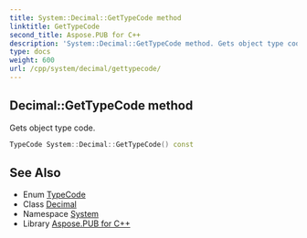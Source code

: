 ```yaml
---
title: System::Decimal::GetTypeCode method
linktitle: GetTypeCode
second_title: Aspose.PUB for C++
description: 'System::Decimal::GetTypeCode method. Gets object type code in C++.'
type: docs
weight: 600
url: /cpp/system/decimal/gettypecode/
---
```

## Decimal::GetTypeCode method


Gets object type code.

```cpp
TypeCode System::Decimal::GetTypeCode() const
```

## See Also

* Enum [TypeCode](../../typecode/)
* Class [Decimal](../)
* Namespace [System](../../)
* Library [Aspose.PUB for C++](../../../)
